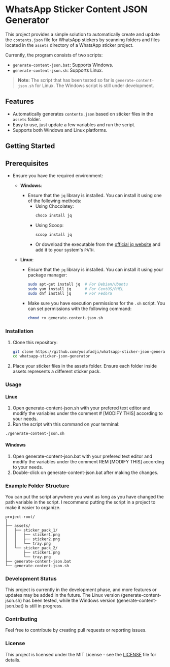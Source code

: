 # WhatsApp Sticker Content JSON Generator

This project provides a simple solution to automatically create and update the `contents.json` file for WhatsApp stickers by scanning folders and files located in the `assets` directory of a WhatsApp sticker project.

Currently, the program consists of two scripts:

- `generate-content-json.bat`: Supports Windows.
- `generate-content-json.sh`: Supports Linux.

> **Note:** The script that has been tested so far is `generate-content-json.sh` for Linux. The Windows script is still under development.

## Features

- Automatically generates `contents.json` based on sticker files in the `assets` folder.
- Easy to use, just update a few variables and run the script.
- Supports both Windows and Linux platforms.

## Getting Started

## Prerequisites

- Ensure you have the required environment:

  - **Windows**:

    - Ensure that the `jq` library is installed. You can install it using one of the following methods:
      - Using Chocolatey:
        ```bash
        choco install jq
        ```
      - Using Scoop:
        ```bash
        scoop install jq
        ```
      - Or download the executable from the [official jq website](https://stedolan.github.io/jq/download/) and add it to your system's `PATH`.

  - **Linux**:
    - Ensure that the `jq` library is installed. You can install it using your package manager:
      ```bash
      sudo apt-get install jq  # For Debian/Ubuntu
      sudo yum install jq      # For CentOS/RHEL
      sudo dnf install jq      # For Fedora
      ```
    - Make sure you have execution permissions for the `.sh` script. You can set permissions with the following command:
      ```bash
      chmod +x generate-content-json.sh
      ```

### Installation

1. Clone this repository:
   ```bash
   git clone https://github.com/yusufadji/whatsapp-sticker-json-generator.git
   cd whatsapp-sticker-json-generator
   ```
2. Place your sticker files in the assets folder. Ensure each folder inside assets represents a different sticker pack.

### Usage

#### Linux

1. Open generate-content-json.sh with your prefered text editor and modify the variables under the comment # [MODIFY THIS] according to your needs.
2. Run the script with this command on your terminal:

```
./generate-content-json.sh
```

#### Windows

1. Open generate-content-json.bat with your prefered text editor and modify the variables under the comment REM [MODIFY THIS] according to your needs.
2. Double-click on generate-content-json.bat after making the changes.

### Example Folder Structure

You can put the script anywhere you want as long as you have changed the path variable in the script. I recommend putting the script in a project to make it easier to organize.

```
project-root/
│
├── assets/
│   ├── sticker_pack_1/
│   │   ├── sticker1.png
│   │   ├── sticker2.png
│   │   └── tray.png
│   └── sticker_pack_2/
│       ├── sticker1.png
│       └── tray.png
├── generate-content-json.bat
└── generate-content-json.sh
```

### Development Status

This project is currently in the development phase, and more features or updates may be added in the future. The Linux version (generate-content-json.sh) has been tested, while the Windows version (generate-content-json.bat) is still in progress.

### Contributing

Feel free to contribute by creating pull requests or reporting issues.

### License

This project is licensed under the MIT License - see the [LICENSE](https://github.com/yusufadji/wa-stickers-json-generator/blob/main/LICENSE) file for details.
